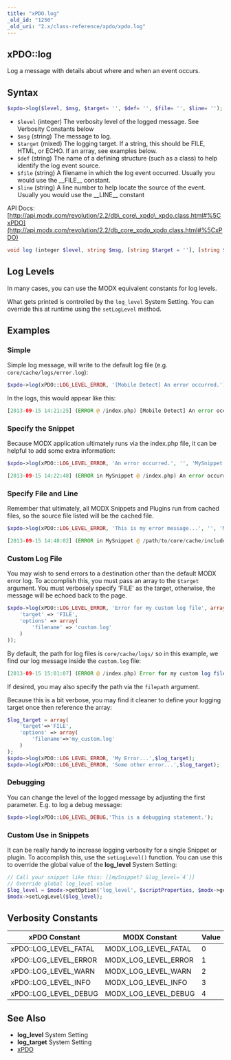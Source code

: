 ```yaml
---
title: "xPDO.log"
_old_id: "1250"
_old_uri: "2.x/class-reference/xpdo/xpdo.log"
---
```


## xPDO::log

Log a message with details about where and when an event occurs.

## Syntax

``` php
$xpdo->log($level, $msg, $target= '', $def= '', $file= '', $line= '');
```

- `$level` (integer) The verbosity level of the logged message. See Verbosity Constants below
- `$msg` (string) The message to log.
- `$target` (mixed) The logging target. If a string, this should be FILE, HTML, or ECHO. If an array, see examples below.
- `$def` (string) The name of a defining structure (such as a class) to help identify the log event source.
- `$file` (string) A filename in which the log event occurred. Usually you would use the \_\_FILE\_\_ constant.
- `$line` (string) A line number to help locate the source of the event. Usually you would use the \_\_LINE\_\_ constant

API Docs: [http://api.modx.com/revolution/2.2/db\_core\_xpdo\_xpdo.class.html#%5CxPDO](http://api.modx.com/revolution/2.2/db_core_xpdo_xpdo.class.html#%5CxPDO)

``` php
void log (integer $level, string $msg, [string $target = ''], [string $def = ''], [string $file = ''], [string $line = ''])
```

## Log Levels

In many cases, you can use the MODX equivalent constants for log levels.

What gets printed is controlled by the `log_level` System Setting. You can override this at runtime using the `setLogLevel` method.

## Examples

### Simple

Simple log message, will write to the default log file (e.g. `core/cache/logs/error.log`):

``` php
$xpdo->log(xPDO::LOG_LEVEL_ERROR, '[Mobile Detect] An error occurred.');
```

In the logs, this would appear like this:

``` php
[2013-09-15 14:21:25] (ERROR @ /index.php) [Mobile Detect] An error occurred.
```

### Specify the Snippet

Because MODX application ultimately runs via the index.php file, it can be helpful to add some extra information:

``` php
$xpdo->log(xPDO::LOG_LEVEL_ERROR, 'An error occurred.', '', 'MySnippet');
```

``` php
[2013-09-15 14:22:48] (ERROR in MySnippet @ /index.php) An error occurred
```

### Specify File and Line

Remember that ultimately, all MODX Snippets and Plugins run from cached files, so the source file listed will be the cached file. 

``` php
$xpdo->log(xPDO::LOG_LEVEL_ERROR, 'This is my error message...', '', 'MySnippet', __FILE__, __LINE__);
```

``` php
[2013-09-15 14:48:02] (ERROR in MySnippet @ /path/to/core/cache/includes/elements/modsnippet/28.include.cache.php : 7) This is my error message...
```

### Custom Log File

You may wish to send errors to a destination other than the default MODX error log. To accomplish this, you must pass an array to the `$target` argument. You must verbosely specify 'FILE' as the target, otherwise, the message will be echoed back to the page.

``` php
$xpdo->log(xPDO::LOG_LEVEL_ERROR, 'Error for my custom log file', array(
    'target' => 'FILE',
    'options' => array(
        'filename' => 'custom.log'
    )
));
```

By default, the path for log files is `core/cache/logs/` so in this example, we find our log message inside the `custom.log` file:

``` php
[2013-09-15 15:01:07] (ERROR @ /index.php) Error for my custom log file
```

If desired, you may also specify the path via the `filepath` argument.

Because this is a bit verbose, you may find it cleaner to define your logging target once then reference the array:

``` php
$log_target = array(
    'target'=>'FILE',
    'options' => array(
        'filename'=>'my_custom.log'
    )
);
$xpdo->log(xPDO::LOG_LEVEL_ERROR, 'My Error...',$log_target);
$xpdo->log(xPDO::LOG_LEVEL_ERROR, 'Some other error...',$log_target);
```

### Debugging

You can change the level of the logged message by adjusting the first parameter. E.g. to log a debug message:

``` php
$xpdo->log(xPDO::LOG_LEVEL_DEBUG,'This is a debugging statement.');
```

### Custom Use in Snippets

It can be really handy to increase logging verbosity for a single Snippet or plugin. To accomplish this, use the `setLogLevel()` function. You can use this to override the global value of the **log\_level** System Setting:

``` php
// Call your snippet like this: [[mySnippet? &log_level=`4`]]
// Override global log_level value
$log_level = $modx->getOption('log_level', $scriptProperties, $modx->getOption('log_level'));
$modx->setLogLevel($log_level);
```

## Verbosity Constants

| xPDO Constant           | MODX Constant           | Value |
| ----------------------- | ----------------------- | ----- |
| xPDO::LOG\_LEVEL\_FATAL | MODX\_LOG\_LEVEL\_FATAL | 0     |
| xPDO::LOG\_LEVEL\_ERROR | MODX\_LOG\_LEVEL\_ERROR | 1     |
| xPDO::LOG\_LEVEL\_WARN  | MODX\_LOG\_LEVEL\_WARN  | 2     |
| xPDO::LOG\_LEVEL\_INFO  | MODX\_LOG\_LEVEL\_INFO  | 3     |
| xPDO::LOG\_LEVEL\_DEBUG | MODX\_LOG\_LEVEL\_DEBUG | 4     |

## See Also

- **log\_level** System Setting
- **log\_target** System Setting
- [xPDO](extending-modx/xpdo "xPDO")
